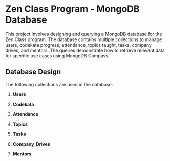 # Zen Class Program - MongoDB Database

This project involves designing and querying a MongoDB database for the Zen Class program. The database contains multiple collections to manage users, codekata progress, attendance, topics taught, tasks, company drives, and mentors. The queries demonstrate how to retrieve relevant data for specific use cases using MongoDB Compass.

## Database Design

The following collections are used in the database:

1. **Users**
  

2. **Codekata**


3. **Attendance**
   

4. **Topics**
   

5. **Tasks**
   

6. **Company_Drives**
  

7. **Mentors**
  

